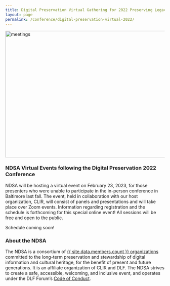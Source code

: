 ```yaml
---
title: Digital Preservation Virtual Gathering for 2022 Preserving Legacy Conference
layout: page
permalink: /conference/digital-preservation-virtual-2022/
---
```

<img alt="meetings" width="820" height="400" class="center" src='{{ "/images/conferences/DigiPres-2022-820x400-virtual.jpg"  | prepend: site.baseurl }}'>
<!--<img alt="meetings" width="820" height="400" class="center" src='{{ "/images/conferences/DigiPres-2022-820x400.jpg"  | prepend: site.baseurl }}'>-->


### NDSA Virtual Events following the Digital Preservation 2022 Conference
NDSA will be hosting a virtual event on February 23, 2023, for those presenters who were unable to participate in the in-person conference in Baltimore last fall. The event, held in collaboration with our host organization, CLIR, will consist of panels and presentations and will take place over Zoom events. Information regarding registration and the schedule is forthcoming for this special online event! All sessions will be free and open to the public. 

Schedule coming soon! 


### About the NDSA
The NDSA is a consortium of [{{ site.data.members.count }} organizations](/membership/members/) committed to the long-term preservation and stewardship of digital information and cultural heritage, for the benefit of present and future generations. It is an affiliate organization of CLIR and DLF. The NDSA strives to create a safe, accessible, welcoming, and inclusive event, and operates under the DLF Forum’s [Code of Conduct](https://www.diglib.org/code).




<!--## Questions?
Feel free to reach out to ndsa-digipres@lists.clir.org and someone will get back to you as soon as possible.-->

<!--### Thank you for attending Digital Preservation 2021: Embracing Digitality!
The NDSA Digital Preservation conference is the annual meeting of the NDSA and helps chart future directions for both the NDSA and the greater digital stewardship field. It is a crucial venue for intellectual exchange, community building, development of good practices, and agenda-setting in the digital stewardship field. **Digital Preservation 2021: Embracing Digitality (#DigiPres21) was held online on Thursday, November 4 2021** on World Digital Preservation Day and in concert with the [Council on Library and Information Resources (CLIR)](https://www.clir.org/) events [DLF Forum](https://forum2021.diglib.org/) (November 1-3) and [Learn@DLF](https://forum2021.diglib.org/learndlf/) (November 8-10)

## Conference Program and Proceedings
Held online November 4, 2021, the slide decks of the presentations for Digital Preservation 2021: Embracing Digitality are available, and recordings will be forthcoming.
- Slide decks are available on the [Open Science Framework (OSF)](https://osf.io/meetings/ndsa2021)
- Recordings will be posted on the [NDSA YouTube Channel](https://www.youtube.com/channel/UC3WdMHeOtusuNiYrOrM5USA/videos) by early 2022
- We are so grateful to our [2021 CLIR events sponsors](https://forum2021.diglib.org/sponsorship-opportunities/sponsors/)!-->
